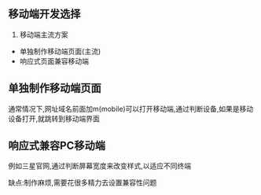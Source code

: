 ## 移动端开发选择

1. 移动端主流方案

- 单独制作移动端页面(主流)
- 响应式页面兼容移动端

## 单独制作移动端页面

通常情况下,网址域名前面加m(mobile)可以打开移动端,通过判断设备,如果是移动设备打开,就跳转到移动端界面

## 响应式兼容PC移动端

例如三星官网,通过判断屏幕宽度来改变样式,以适应不同终端

缺点:制作麻烦,需要花很多精力去设置兼容性问题